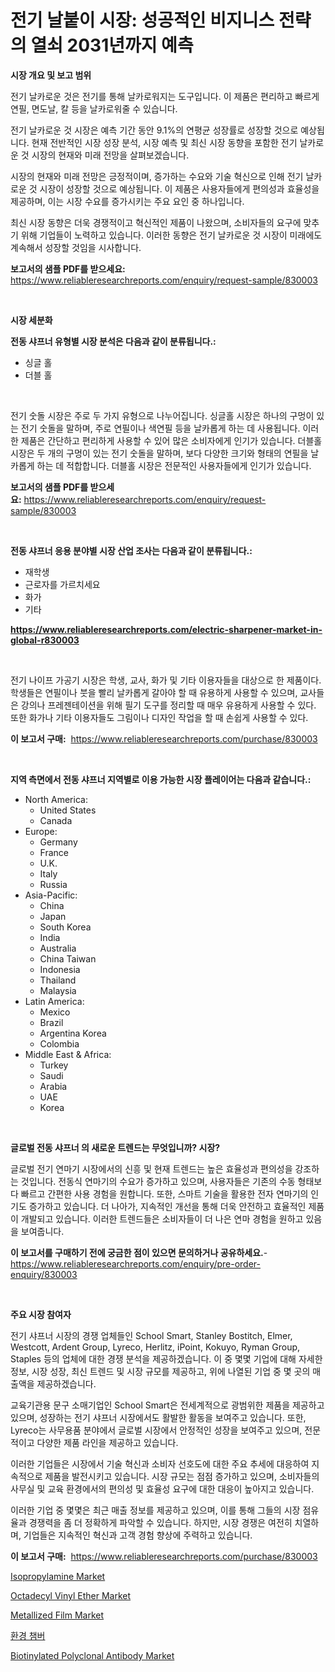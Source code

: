 <p><h1>전기 날붙이 시장: 성공적인 비지니스 전략의 열쇠 2031년까지 예측</h1></p><p><strong>시장 개요 및 보고 범위</strong></p>
<p><p>전기 날카로운 것은 전기를 통해 날카로워지는 도구입니다. 이 제품은 편리하고 빠르게 연필, 면도날, 칼 등을 날카로워줄 수 있습니다. </p><p>전기 날카로운 것 시장은 예측 기간 동안 9.1%의 연평균 성장률로 성장할 것으로 예상됩니다. 현재 전반적인 시장 성장 분석, 시장 예측 및 최신 시장 동향을 포함한 전기 날카로운 것 시장의 현재와 미래 전망을 살펴보겠습니다.</p><p>시장의 현재와 미래 전망은 긍정적이며, 증가하는 수요와 기술 혁신으로 인해 전기 날카로운 것 시장이 성장할 것으로 예상됩니다. 이 제품은 사용자들에게 편의성과 효율성을 제공하며, 이는 시장 수요를 증가시키는 주요 요인 중 하나입니다.</p><p>최신 시장 동향은 더욱 경쟁적이고 혁신적인 제품이 나왔으며, 소비자들의 요구에 맞추기 위해 기업들이 노력하고 있습니다. 이러한 동향은 전기 날카로운 것 시장이 미래에도 계속해서 성장할 것임을 시사합니다.</p></p>
<p><strong>보고서의 샘플 PDF를 받으세요:</strong> <a href="https://www.reliableresearchreports.com/enquiry/request-sample/830003">https://www.reliableresearchreports.com/enquiry/request-sample/830003</a></p>
<p>&nbsp;</p>
<p><strong>시장 세분화</strong></p>
<p><strong>전동 샤프너 유형별 시장 분석은 다음과 같이 분류됩니다.:</strong></p>
<p><ul><li>싱글 홀</li><li>더블 홀</li></ul></p>
<p>&nbsp;</p>
<p><p>전기 숫돌 시장은 주로 두 가지 유형으로 나누어집니다. 싱글홀 시장은 하나의 구멍이 있는 전기 숫돌을 말하며, 주로 연필이나 색연필 등을 날카롭게 하는 데 사용됩니다. 이러한 제품은 간단하고 편리하게 사용할 수 있어 많은 소비자에게 인기가 있습니다. 더블홀 시장은 두 개의 구멍이 있는 전기 숫돌을 말하며, 보다 다양한 크기와 형태의 연필을 날카롭게 하는 데 적합합니다. 더블홀 시장은 전문적인 사용자들에게 인기가 있습니다.</p></p>
<p><strong>보고서의 샘플 PDF를 받으세요:</strong>&nbsp;<a href="https://www.reliableresearchreports.com/enquiry/request-sample/830003">https://www.reliableresearchreports.com/enquiry/request-sample/830003</a></p>
<p>&nbsp;</p>
<p><strong> 전동 샤프너 응용 분야별 시장 산업 조사는 다음과 같이 분류됩니다.:</strong></p>
<p><ul><li>재학생</li><li>근로자를 가르치세요</li><li>화가</li><li>기타</li></ul></p>
<p><strong><a href="https://www.reliableresearchreports.com/electric-sharpener-market-in-global-r830003">https://www.reliableresearchreports.com/electric-sharpener-market-in-global-r830003</a></strong></p>
<p>&nbsp;</p>
<p><p>전기 나이프 가공기 시장은 학생, 교사, 화가 및 기타 이용자들을 대상으로 한 제품이다. 학생들은 연필이나 붓을 빨리 날카롭게 갈아야 할 때 유용하게 사용할 수 있으며, 교사들은 강의나 프레젠테이션을 위해 필기 도구를 정리할 때 매우 유용하게 사용할 수 있다. 또한 화가나 기타 이용자들도 그림이나 디자인 작업을 할 때 손쉽게 사용할 수 있다.</p></p>
<p><strong>이 보고서 구매:</strong>&nbsp; <a href="https://www.reliableresearchreports.com/purchase/830003">https://www.reliableresearchreports.com/purchase/830003</a></p>
<p>&nbsp;</p>
<p><strong>지역 측면에서 전동 샤프너 지역별로 이용 가능한 시장 플레이어는 다음과 같습니다.:</strong></p>
<p><ul>
    <li>
        North America:
        <ul>
            <li>United States</li>
            <li>Canada</li>
        </ul>
    </li>
    <li>
        Europe:
        <ul>
            <li>Germany</li>
            <li>France</li>
            <li>U.K.</li>
            <li>Italy</li>
            <li>Russia</li>
        </ul>
    </li>
    <li>
        Asia-Pacific:
        <ul>
            <li>China</li>
            <li>Japan</li>
            <li>South Korea</li>
            <li>India</li>
            <li>Australia</li>
            <li>China Taiwan</li>
            <li>Indonesia</li>
            <li>Thailand</li>
            <li>Malaysia</li>
        </ul>
    </li>
    <li>
        Latin America:
        <ul>
            <li>Mexico</li>
            <li>Brazil</li>
            <li>Argentina Korea</li>
            <li>Colombia</li>
        </ul>
    </li>
    <li>
        Middle East & Africa:
        <ul>
            <li>Turkey</li>
            <li>Saudi</li>
            <li>Arabia</li>
            <li>UAE</li>
            <li>Korea</li>
        </ul>
    </li>
    </ul></p>
<p>&nbsp;</p>
<p><strong>글로벌 전동 샤프너 의 새로운 트렌드는 무엇입니까? 시장?</strong></p>
<p><p>글로벌 전기 연마기 시장에서의 신흥 및 현재 트렌드는 높은 효율성과 편의성을 강조하는 것입니다. 전동식 연마기의 수요가 증가하고 있으며, 사용자들은 기존의 수동 형태보다 빠르고 간편한 사용 경험을 원합니다. 또한, 스마트 기술을 활용한 전자 연마기의 인기도 증가하고 있습니다. 더 나아가, 지속적인 개선을 통해 더욱 안전하고 효율적인 제품이 개발되고 있습니다. 이러한 트렌드들은 소비자들이 더 나은 연마 경험을 원하고 있음을 보여줍니다.</p></p>
<p><strong>이 보고서를 구매하기 전에 궁금한 점이 있으면 문의하거나 공유하세요.</strong>- <a href="https://www.reliableresearchreports.com/enquiry/pre-order-enquiry/830003">https://www.reliableresearchreports.com/enquiry/pre-order-enquiry/830003</a></p>
<p>&nbsp;</p>
<p><strong>주요 시장 참여자</strong></p>
<p><p>전기 샤프너 시장의 경쟁 업체들인 School Smart, Stanley Bostitch, Elmer, Westcott, Ardent Group, Lyreco, Herlitz, iPoint, Kokuyo, Ryman Group, Staples 등의 업체에 대한 경쟁 분석을 제공하겠습니다. 이 중 몇몇 기업에 대해 자세한 정보, 시장 성장, 최신 트렌드 및 시장 규모를 제공하고, 위에 나열된 기업 중 몇 곳의 매출액을 제공하겠습니다.</p><p>교육기관용 문구 소매기업인 School Smart은 전세계적으로 광범위한 제품을 제공하고 있으며, 성장하는 전기 샤프너 시장에서도 활발한 활동을 보여주고 있습니다. 또한, Lyreco는 사무용품 분야에서 글로벌 시장에서 안정적인 성장을 보여주고 있으며, 전문적이고 다양한 제품 라인을 제공하고 있습니다.</p><p>이러한 기업들은 시장에서 기술 혁신과 소비자 선호도에 대한 주요 추세에 대응하여 지속적으로 제품을 발전시키고 있습니다. 시장 규모는 점점 증가하고 있으며, 소비자들의 사무실 및 교육 환경에서의 편의성 및 효율성 요구에 대한 대응이 높아지고 있습니다.</p><p>이러한 기업 중 몇몇은 최근 매출 정보를 제공하고 있으며, 이를 통해 그들의 시장 점유율과 경쟁력을 좀 더 정확하게 파악할 수 있습니다. 하지만, 시장 경쟁은 여전히 치열하며, 기업들은 지속적인 혁신과 고객 경험 향상에 주력하고 있습니다.</p></p>
<p><strong>이 보고서 구매:</strong>&nbsp;&nbsp;<a href="https://www.reliableresearchreports.com/purchase/830003">https://www.reliableresearchreports.com/purchase/830003</a></p>
<p><p><a href="https://www.linkedin.com/pulse/isopropylamine-market-size-share-amp-trends-analysis-report-mjjtc?trackingId=Mg6uUMxrStGFFrs3UfnAvA%3D%3D">Isopropylamine Market</a></p><p><a href="https://www.linkedin.com/pulse/octadecyl-vinyl-ether-market-size-share-global-analysis-report-ysoof?trackingId=2YApCgvlugdb13lKqgSx6A%3D%3D">Octadecyl Vinyl Ether Market</a></p><p><a href="https://issuu.com/reportprime-2/docs/metallized-film-market-size-2030.pptx">Metallized Film Market</a></p><p><a href="https://github.com/vs10l4sfg5c/Market-Research-Report-List-1/blob/main/696078624075.md">환경 챔버</a></p><p><a href="https://github.com/bmorecock/Market-Research-Report-List-2/blob/main/biotinylated-polyclonal-antibody-market.md">Biotinylated Polyclonal Antibody Market</a></p></p>